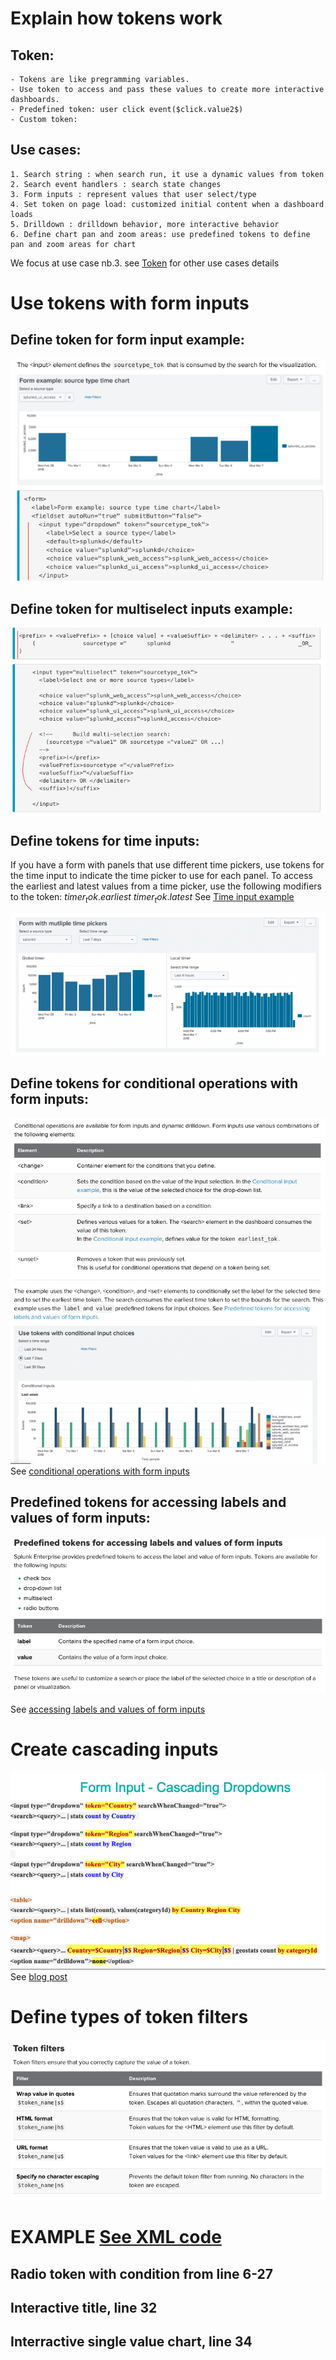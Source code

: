 # Explain how tokens work
## Token:
	- Tokens are like pregramming variables.
	- Use token to access and pass these values to create more interactive dashboards.
	- Predefined token: user click event($click.value2$)
	- Custom token: 
## Use cases:
	1. Search string : when search run, it use a dynamic values from token
	2. Search event handlers : search state changes
	3. Form inputs : represent values that user select/type
	4. Set token on page load: customized initial content when a dashboard loads
	5. Drilldown : drilldown behavior, more interactive behavior
	6. Define chart pan and zoom areas: use predefined tokens to define pan and zoom areas for chart

We focus at use case nb.3. see [Token](https://docs.splunk.com/Documentation/Splunk/7.3.1/Viz/tokens) for other use cases details 

# Use tokens with form inputs
## Define token for form input example:
![](image./token_formInput.png)

## Define token for multiselect inputs example:
![](image./token_multiInput.png)

## Define tokens for time inputs:
If you have a form with panels that use different time pickers, use tokens for the time input to indicate the time picker to use for each panel. To access the earliest and latest values from a time picker, use the following modifiers to the token:
	$timer_tok.earliest$
	$timer_tok.latest$
See [Time input example](https://docs.splunk.com/Documentation/Splunk/7.3.1/Viz/tokens#Time_input_example)

![](image./token_localtime.png)

## Define tokens for conditional operations with form inputs:
![](image./token_condition1.png)
![](image./token_condition2.png)
See [conditional operations with form inputs](https://docs.splunk.com/Documentation/Splunk/7.3.1/Viz/tokens#Conditional_operations_with_form_inputs)
## Predefined tokens for accessing labels and values of form inputs:
![](image./token_label_value.png)

See [accessing labels and values of form inputs](https://docs.splunk.com/Documentation/Splunk/7.3.1/Viz/tokens#Access_labels_and_values_of_form_inputs)

# Create cascading inputs
![](image./cascading.png)
See [blog post](https://www.splunk.com/en_us/blog/tips-and-tricks/build-a-dashboard-with-dynamic-and-editable-inputs.html)

# Define types of token filters

![](image./token_filter.png)

# EXAMPLE [See XML code](https://github.com/isabelle-le/Splunk-selflearning/blob/master/covid19_dashboard.xml)
## Radio token with condition from line 6-27
## Interactive title, line 32
## Interractive single value chart, line 34
